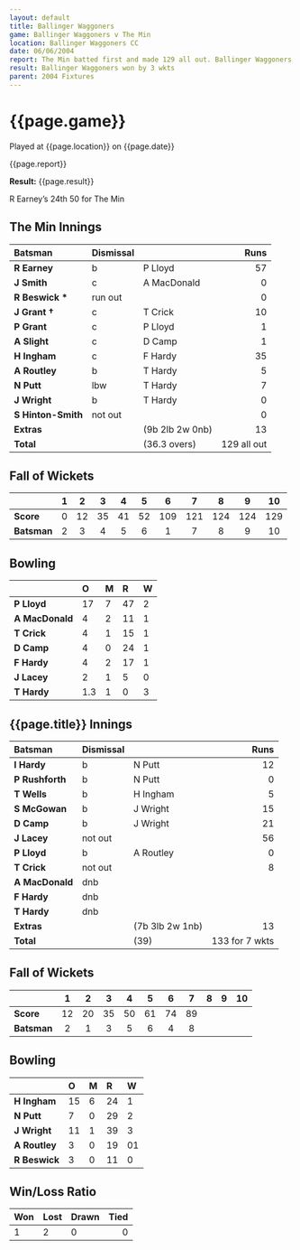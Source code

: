 ```yaml
---
layout: default
title: Ballinger Waggoners
game: Ballinger Waggoners v The Min
location: Ballinger Waggoners CC
date: 06/06/2004
report: The Min batted first and made 129 all out. Ballinger Waggoners replied with 133 for 7 wkts
result: Ballinger Waggoners won by 3 wkts
parent: 2004 Fixtures
---
```


# {{page.game}}

Played at {{page.location}} on {{page.date}}

{{page.report}}

**Result:** {{page.result}}

R Earney’s 24th 50 for The Min

## The Min Innings

| Batsman | Dismissal |  | Runs |
|:---|:---|---|---:|
| **R Earney** | b | P Lloyd | 57 |
| **J Smith** | c | A MacDonald | 0 |
| **R Beswick &#42;** | run out |  | 0 |
| **J Grant &#8224;** | c | T Crick | 10 |
| **P Grant** | c | P Lloyd | 1 |
| **A Slight** | c | D Camp | 1 |
| **H Ingham** | c | F Hardy | 35 |
| **A Routley** | b | T Hardy | 5 |
| **N Putt** | lbw | T Hardy | 7 |
| **J Wright** | b | T Hardy | 0 |
| **S Hinton-Smith** | not out |  | 0 |
| **Extras** | | (9b 2lb 2w 0nb) | 13 |
| **Total** | | (36.3 overs) | 129 all out |

## Fall of Wickets

| | 1 | 2 | 3 | 4 | 5 | 6 | 7 | 8 | 9 | 10 |
|---|:---:|:---:|:---:|:---:|:---:|:---:|:---:|:---:|:---:|:---:|
| **Score** | 0 | 12 | 35 | 41 | 52 | 109 | 121 | 124 | 124 | 129 |
| **Batsman** | 2 | 3 | 4 | 5 | 6 | 1 | 7 | 8 | 9 | 10 |

## Bowling

| | O | M | R | W |
|---|:---|:---|:---|:---|
| **P Lloyd** | 17 | 7 | 47 | 2 |
| **A MacDonald** | 4 | 2 | 11 | 1 |
| **T Crick** | 4 | 1 | 15 | 1 |
| **D Camp** | 4 | 0 | 24 | 1 |
| **F Hardy** | 4 | 2 | 17 | 1 |
| **J Lacey** | 2 | 1 | 5 | 0 |
| **T Hardy** | 1.3 | 1 | 0 | 3 |

## {{page.title}} Innings

| Batsman | Dismissal |  | Runs |
|:---|:---|---|---:|
| **I Hardy** | b | N Putt | 12 |
| **P Rushforth** | b | N Putt | 0 |
| **T Wells** | b | H Ingham | 5 |
| **S McGowan** | b | J Wright | 15 |
| **D Camp** | b | J Wright | 21 |
| **J Lacey** | not out |  | 56 |
| **P Lloyd** | b | A Routley | 0 |
| **T Crick** | not out |  | 8 |
| **A MacDonald** | dnb |  |  |
| **F Hardy** | dnb |  |  |
| **T Hardy** | dnb |  |  |
| **Extras** | | (7b 3lb 2w 1nb) | 13 |
| **Total** | | (39) | 133 for 7 wkts |

## Fall of Wickets

| | 1 | 2 | 3 | 4 | 5 | 6 | 7 | 8 | 9 | 10 |
|---|:---:|:---:|:---:|:---:|:---:|:---:|:---:|:---:|:---:|:---:|
| **Score** | 12 | 20 | 35 | 50 | 61 | 74 | 89 |  |  |  |
| **Batsman** | 2 | 1 | 3 | 5 | 6 | 4 | 8 |  |  |  |

## Bowling

| | O | M | R | W |
|---|:---|:---|:---|:---|
| **H Ingham** | 15 | 6 | 24 | 1 |
| **N Putt** | 7 | 0 | 29 | 2 |
| **J Wright** | 11 | 1 | 39 | 3 |
| **A Routley** | 3 | 0 | 19 | 01|
| **R Beswick** | 3 | 0 | 11 | 0 |

## Win/Loss Ratio

| Won | Lost | Drawn | Tied |
|:---|:---|:---|---:|
| 1 | 2 | 0 | 0 |